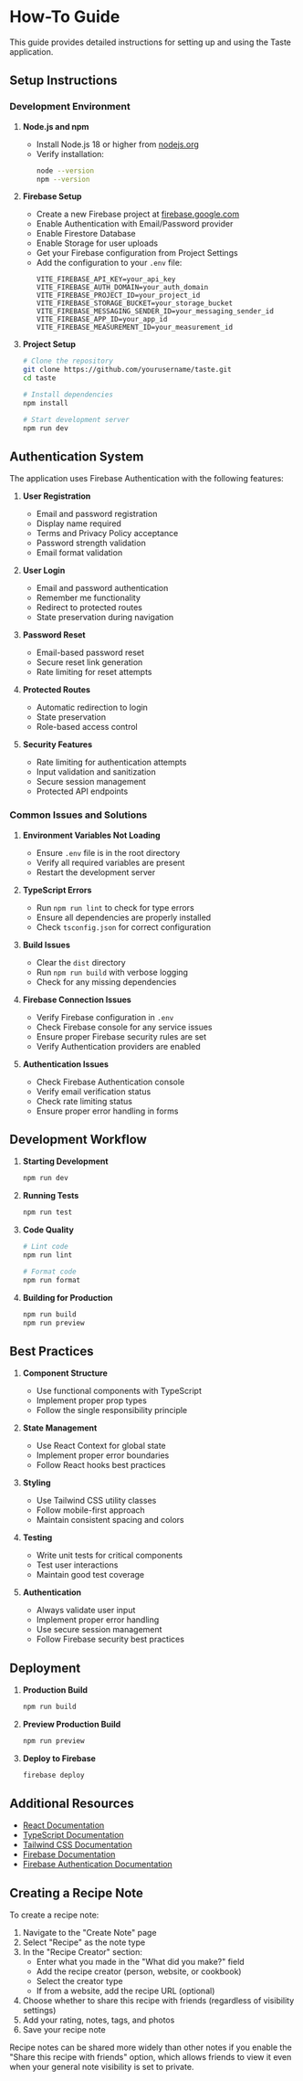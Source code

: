 # How-To Guide

This guide provides detailed instructions for setting up and using the Taste application.

## Setup Instructions

### Development Environment

1. **Node.js and npm**
   - Install Node.js 18 or higher from [nodejs.org](https://nodejs.org/)
   - Verify installation:
     ```bash
     node --version
     npm --version
     ```

2. **Firebase Setup**
   - Create a new Firebase project at [firebase.google.com](https://firebase.google.com)
   - Enable Authentication with Email/Password provider
   - Enable Firestore Database
   - Enable Storage for user uploads
   - Get your Firebase configuration from Project Settings
   - Add the configuration to your `.env` file:
     ```
     VITE_FIREBASE_API_KEY=your_api_key
     VITE_FIREBASE_AUTH_DOMAIN=your_auth_domain
     VITE_FIREBASE_PROJECT_ID=your_project_id
     VITE_FIREBASE_STORAGE_BUCKET=your_storage_bucket
     VITE_FIREBASE_MESSAGING_SENDER_ID=your_messaging_sender_id
     VITE_FIREBASE_APP_ID=your_app_id
     VITE_FIREBASE_MEASUREMENT_ID=your_measurement_id
     ```

3. **Project Setup**
   ```bash
   # Clone the repository
   git clone https://github.com/yourusername/taste.git
   cd taste

   # Install dependencies
   npm install

   # Start development server
   npm run dev
   ```

## Authentication System

The application uses Firebase Authentication with the following features:

1. **User Registration**
   - Email and password registration
   - Display name required
   - Terms and Privacy Policy acceptance
   - Password strength validation
   - Email format validation

2. **User Login**
   - Email and password authentication
   - Remember me functionality
   - Redirect to protected routes
   - State preservation during navigation

3. **Password Reset**
   - Email-based password reset
   - Secure reset link generation
   - Rate limiting for reset attempts

4. **Protected Routes**
   - Automatic redirection to login
   - State preservation
   - Role-based access control

5. **Security Features**
   - Rate limiting for authentication attempts
   - Input validation and sanitization
   - Secure session management
   - Protected API endpoints

### Common Issues and Solutions

1. **Environment Variables Not Loading**
   - Ensure `.env` file is in the root directory
   - Verify all required variables are present
   - Restart the development server

2. **TypeScript Errors**
   - Run `npm run lint` to check for type errors
   - Ensure all dependencies are properly installed
   - Check `tsconfig.json` for correct configuration

3. **Build Issues**
   - Clear the `dist` directory
   - Run `npm run build` with verbose logging
   - Check for any missing dependencies

4. **Firebase Connection Issues**
   - Verify Firebase configuration in `.env`
   - Check Firebase console for any service issues
   - Ensure proper Firebase security rules are set
   - Verify Authentication providers are enabled

5. **Authentication Issues**
   - Check Firebase Authentication console
   - Verify email verification status
   - Check rate limiting status
   - Ensure proper error handling in forms

## Development Workflow

1. **Starting Development**
   ```bash
   npm run dev
   ```

2. **Running Tests**
   ```bash
   npm run test
   ```

3. **Code Quality**
   ```bash
   # Lint code
   npm run lint

   # Format code
   npm run format
   ```

4. **Building for Production**
   ```bash
   npm run build
   npm run preview
   ```

## Best Practices

1. **Component Structure**
   - Use functional components with TypeScript
   - Implement proper prop types
   - Follow the single responsibility principle

2. **State Management**
   - Use React Context for global state
   - Implement proper error boundaries
   - Follow React hooks best practices

3. **Styling**
   - Use Tailwind CSS utility classes
   - Follow mobile-first approach
   - Maintain consistent spacing and colors

4. **Testing**
   - Write unit tests for critical components
   - Test user interactions
   - Maintain good test coverage

5. **Authentication**
   - Always validate user input
   - Implement proper error handling
   - Use secure session management
   - Follow Firebase security best practices

## Deployment

1. **Production Build**
   ```bash
   npm run build
   ```

2. **Preview Production Build**
   ```bash
   npm run preview
   ```

3. **Deploy to Firebase**
   ```bash
   firebase deploy
   ```

## Additional Resources

- [React Documentation](https://react.dev)
- [TypeScript Documentation](https://www.typescriptlang.org/docs)
- [Tailwind CSS Documentation](https://tailwindcss.com/docs)
- [Firebase Documentation](https://firebase.google.com/docs)
- [Firebase Authentication Documentation](https://firebase.google.com/docs/auth)

## Creating a Recipe Note

To create a recipe note:

1. Navigate to the "Create Note" page
2. Select "Recipe" as the note type
3. In the "Recipe Creator" section:
   - Enter what you made in the "What did you make?" field
   - Add the recipe creator (person, website, or cookbook)
   - Select the creator type
   - If from a website, add the recipe URL (optional)
4. Choose whether to share this recipe with friends (regardless of visibility settings)
5. Add your rating, notes, tags, and photos
6. Save your recipe note

Recipe notes can be shared more widely than other notes if you enable the "Share this recipe with friends" option, which allows friends to view it even when your general note visibility is set to private. 